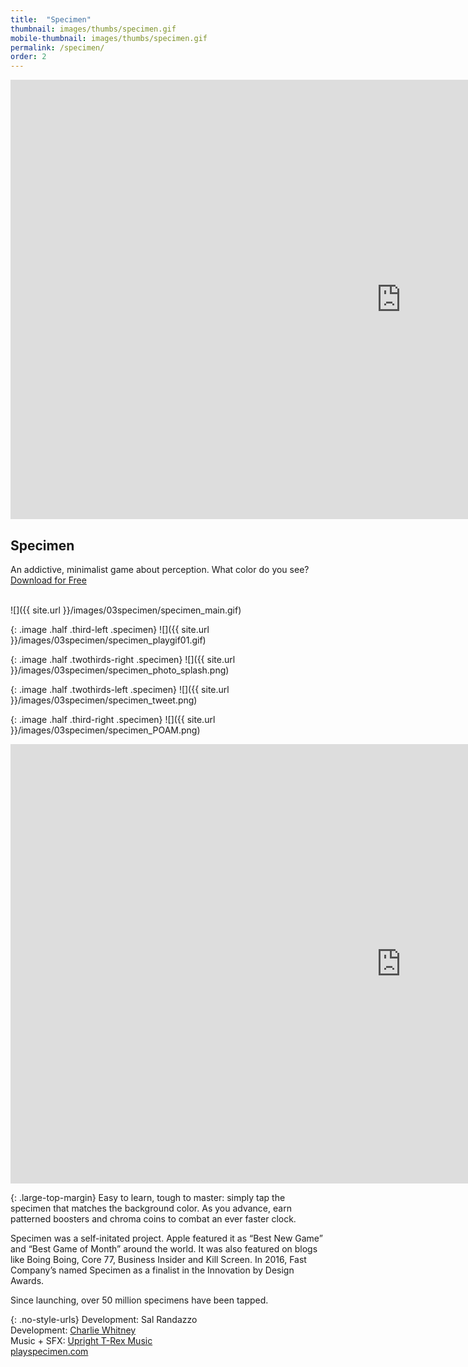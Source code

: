 ```yaml
---
title:  "Specimen"
thumbnail: images/thumbs/specimen.gif
mobile-thumbnail: images/thumbs/specimen.gif
permalink: /specimen/
order: 2
---
```


<div class='embed-container'>
<iframe src="https://player.vimeo.com/video/133349411?color=f16961&title=0&byline=0&portrait=0" width="1250" height="703" frameborder="0" webkitallowfullscreen mozallowfullscreen allowfullscreen></iframe>
</div>

## **Specimen**
An addictive, minimalist game about perception.  What color do you see? <a href="https://itunes.apple.com/us/app/specimen-a-game-about-color/id999930535?mt=8">Download for Free</a>
<br/>
<br/>



![]({{ site.url }}/images/03specimen/specimen_main.gif)

{: .image .half .third-left .specimen}
![]({{ site.url }}/images/03specimen/specimen_playgif01.gif)

{: .image .half .twothirds-right .specimen}
![]({{ site.url }}/images/03specimen/specimen_photo_splash.png)

{: .image .half .twothirds-left .specimen}
![]({{ site.url }}/images/03specimen/specimen_tweet.png)

{: .image .half .third-right .specimen}
![]({{ site.url }}/images/03specimen/specimen_POAM.png)

<div class="clear"></div>

<div class='embed-container'>
  <iframe width="1250" height="703" src="https://www.youtube.com/embed/qTdryqSqaF4?rel=0&amp;showinfo=0" frameborder="0" allowfullscreen></iframe>
</div>


{: .large-top-margin}
Easy to learn, tough to master: simply tap the specimen that matches the background color. As you advance, earn patterned boosters and chroma coins to combat an ever faster clock. 

Specimen was a self-initated project. Apple featured it as “Best New Game” and “Best Game of Month” around the world. It was also featured on blogs like Boing Boing, Core 77, Business Insider and Kill Screen. In 2016, Fast Company’s named Specimen as a finalist in the Innovation by Design Awards.

Since launching, over 50 million specimens have been tapped.
 
{: .no-style-urls}
Development: Sal Randazzo<br/>
Development: [Charlie Whitney](http://sharkbox.com/)<br/>
Music + SFX: [Upright T-Rex Music](http://uprighttrexmusic.com/)<br/>
[playspecimen.com](http://playspecimen.com)
